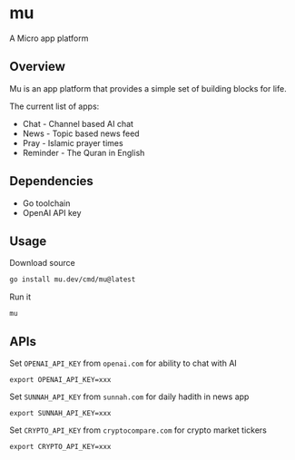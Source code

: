 # mu

A Micro app platform

## Overview

Mu is an app platform that provides a simple set of building blocks for life.

The current list of apps:

- Chat - Channel based AI chat
- News - Topic based news feed
- Pray - Islamic prayer times
- Reminder - The Quran in English

## Dependencies

- Go toolchain
- OpenAI API key

## Usage

Download source

```bash
go install mu.dev/cmd/mu@latest
```

Run it

```
mu
```

## APIs

Set `OPENAI_API_KEY` from `openai.com` for ability to chat with AI

```
export OPENAI_API_KEY=xxx
```

Set `SUNNAH_API_KEY` from `sunnah.com` for daily hadith in news app

```
export SUNNAH_API_KEY=xxx
```

Set `CRYPTO_API_KEY` from `cryptocompare.com` for crypto market tickers

```
export CRYPTO_API_KEY=xxx
```
